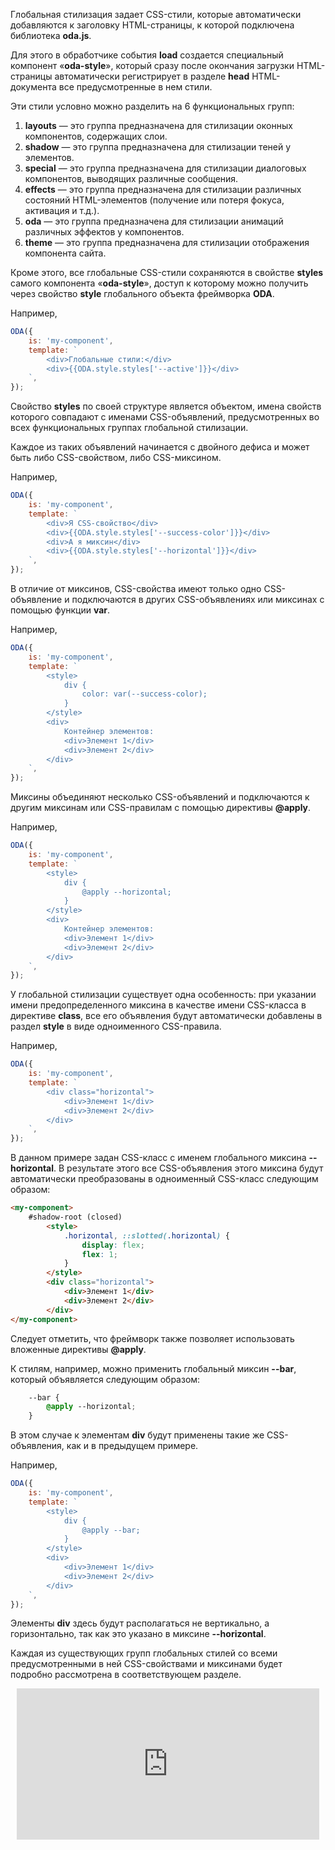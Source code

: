 Глобальная стилизация задает CSS-стили, которые автоматически добавляются к заголовку HTML-страницы, к которой подключена библиотека **oda.js**.

Для этого в обработчике события **load** создается специальный компонент «**oda-style**», который сразу после окончания загрузки HTML-страницы автоматически регистрирует в разделе **head** HTML-документа все предусмотренные в нем стили.

Эти стили условно можно разделить на 6 функциональных групп:

1. **layouts** — это группа предназначена для стилизации оконных компонентов, содержащих слои.
1. **shadow** — это группа предназначена для стилизации теней у элементов.
1. **special** — это группа предназначена для стилизации диалоговых компонентов, выводящих различные сообщения.
1. **effects** — это группа предназначена для стилизации различных состояний HTML-элементов (получение или потеря фокуса, активация и т.д.).
1. **oda** — это группа предназначена для стилизации анимаций различных эффектов у компонентов.
1. **theme** — это группа предназначена для стилизации отображения компонента сайта.

Кроме этого, все глобальные CSS-стили сохраняются в свойстве **styles** самого компонента «**oda-style**», доступ к которому можно получить через свойство **style** глобального объекта фреймворка **ODA**.

Например,

```javascript _run_line_edit_[my-component.js]
ODA({
    is: 'my-component',
    template: `
        <div>Глобальные стили:</div>
        <div>{{ODA.style.styles['--active']}}</div>
    `,
});
```

Свойство **styles** по своей структуре является объектом, имена свойств которого совпадают с именами CSS-объявлений, предусмотренных во всех функциональных группах глобальной стилизации.

Каждое из таких объявлений начинается с двойного дефиса и может быть либо CSS-свойством, либо CSS-миксином.

Например,

```javascript _run_line_edit_[my-component.js]
ODA({
    is: 'my-component',
    template: `
        <div>Я CSS-свойство</div>
        <div>{{ODA.style.styles['--success-color']}}</div>
        <div>А я миксин</div>
        <div>{{ODA.style.styles['--horizontal']}}</div>
    `,
});
```

В отличие от миксинов, CSS-свойства имеют только одно CSS-объявление и подключаются в других CSS-объявлениях или миксинах с помощью функции **var**.

Например,

```javascript _run_line_edit_[my-component.js]
ODA({
    is: 'my-component',
    template: `
        <style>
            div {
                color: var(--success-color);
            }
        </style>
        <div>
            Контейнер элементов:
            <div>Элемент 1</div>
            <div>Элемент 2</div>
        </div>
    `,
});
```

Миксины объединяют несколько CSS-объявлений и подключаются к другим миксинам или CSS-правилам с помощью директивы **@apply**.

Например,

```javascript _run_line_edit_[my-component.js]
ODA({
    is: 'my-component',
    template: `
        <style>
            div {
                @apply --horizontal;
            }
        </style>
        <div>
            Контейнер элементов:
            <div>Элемент 1</div>
            <div>Элемент 2</div>
        </div>
    `,
});
```

У глобальной стилизации существует одна особенность: при указании имени предопределенного миксина в качестве имени CSS-класса в директиве **class**, все его объявления будут автоматически добавлены в раздел **style** в виде одноименного CSS-правила.

Например,

```javascript _run_line_edit_[my-component.js]
ODA({
    is: 'my-component',
    template: `
        <div class="horizontal">
            <div>Элемент 1</div>
            <div>Элемент 2</div>
        </div>
    `,
});
```

В данном примере задан CSS-класс с именем глобального миксина **--horizontal**. В результате этого все CSS-объявления этого миксина будут автоматически преобразованы в одноименный CSS-класс следующим образом:

```html
<my-component>
    #shadow-root (closed)
        <style>
            .horizontal, ::slotted(.horizontal) {
                display: flex;
                flex: 1;
            }
        </style>
        <div class="horizontal">
            <div>Элемент 1</div>
            <div>Элемент 2</div>
        </div>
</my-component>
```

Следует отметить, что фреймворк также позволяет использовать вложенные директивы **@apply**.

К стилям, например, можно применить глобальный миксин **--bar**, который объявляется следующим образом:

```css
    --bar {
        @apply --horizontal;
    }
```

В этом случае к элементам **div** будут применены такие же CSS-объявления, как и в предыдущем примере.

Например,

```javascript error_run_line_edit_[my-component.js]
ODA({
    is: 'my-component',
    template: `
        <style>
            div {
                @apply --bar;
            }
        </style>
        <div>
            <div>Элемент 1</div>
            <div>Элемент 2</div>
        </div>
    `,
});
```

Элементы **div** здесь будут располагаться не вертикально, а горизонтально, так как это указано в миксине **--horizontal**.

Каждая из существующих групп глобальных стилей со всеми предусмотренными в ней CSS-свойствами и миксинами будет подробно рассмотрена в соответствующем разделе.

<div style="position:relative;padding-bottom:48%; margin:10px">
    <iframe src="https://www.youtube.com/embed/V1qVR8Fmdns?start=0" frameborder="0" allow="accelerometer; autoplay; encrypted-media; gyroscope; picture-in-picture" allowfullscreen 
    	style="position:absolute;width:100%;height:100%;"></iframe>
</div>
